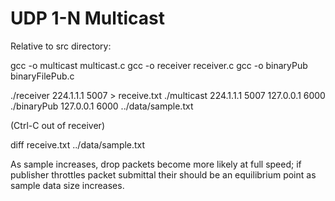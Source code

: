 # UDP 1-N Multicast

Relative to src directory:

gcc -o multicast multicast.c
gcc -o receiver receiver.c
gcc -o binaryPub binaryFilePub.c

./receiver 224.1.1.1 5007 > receive.txt
./multicast 224.1.1.1 5007 127.0.0.1 6000
./binaryPub 127.0.0.1 6000 ../data/sample.txt

(Ctrl-C out of receiver)

diff receive.txt ../data/sample.txt

As sample increases, drop packets become more likely at full speed; if publisher throttles packet submittal their should be an equilibrium point as sample data size increases.
